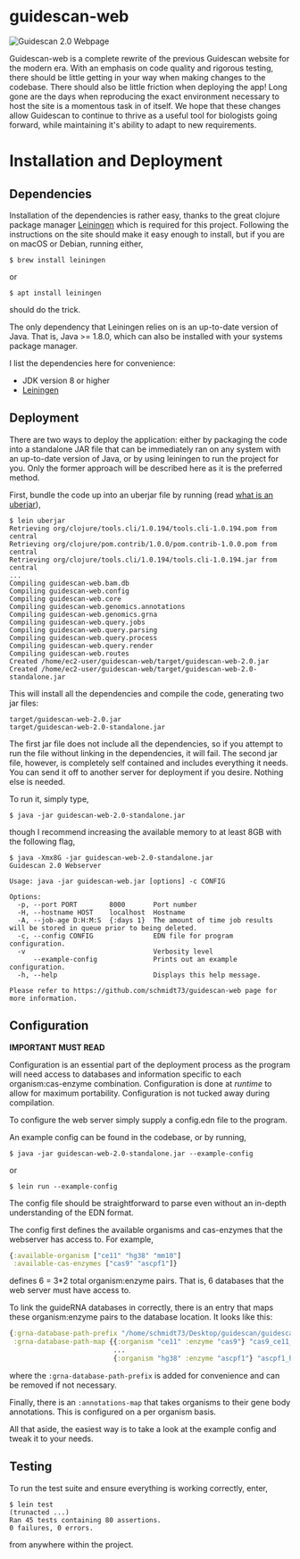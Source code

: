 # guidescan-web

![Guidescan 2.0 Webpage](https://i.imgur.com/KEps36y.png)

Guidescan-web is a complete rewrite of the previous Guidescan website
for the modern era. With an emphasis on code quality and rigorous
testing, there should be little getting in your way when making
changes to the codebase. There should also be little friction when
deploying the app! Long gone are the days when reproducing the exact
environment necessary to host the site is a momentous task in of
itself. We hope that these changes allow Guidescan to continue to
thrive as a useful tool for biologists going forward, while
maintaining it's ability to adapt to new requirements.

# Installation and Deployment

## Dependencies

Installation of the dependencies is rather easy, thanks to the great
clojure package manager [Leiningen](https://leiningen.org/
"Leiningen") which is required for this project. Following the
instructions on the site should make it easy enough to install, but if
you are on macOS or Debian, running either,

``` shell
$ brew install leiningen
```

or 

``` shell
$ apt install leiningen
```

should do the trick. 

The only dependency that Leiningen relies on is an up-to-date version
of Java. That is, Java >= 1.8.0, which can also be installed with your
systems package manager.

I list the dependencies here for convenience:

- JDK version 8 or higher
- [Leiningen](https://leiningen.org/ "Leiningen")

## Deployment

There are two ways to deploy the application: either by packaging the
code into a standalone JAR file that can be immediately ran on any
system with an up-to-date version of Java, or by using leiningen to
run the project for you. Only the former approach will be described
here as it is the preferred method.

First, bundle the code up into an uberjar file by running (read 
[what is an uberjar](https://stackoverflow.com/questions/11947037/what-is-an-uber-jar 
"what is an uberjar")),

``` shell
$ lein uberjar
Retrieving org/clojure/tools.cli/1.0.194/tools.cli-1.0.194.pom from central
Retrieving org/clojure/pom.contrib/1.0.0/pom.contrib-1.0.0.pom from central
Retrieving org/clojure/tools.cli/1.0.194/tools.cli-1.0.194.jar from central
...
Compiling guidescan-web.bam.db
Compiling guidescan-web.config
Compiling guidescan-web.core
Compiling guidescan-web.genomics.annotations
Compiling guidescan-web.genomics.grna
Compiling guidescan-web.query.jobs
Compiling guidescan-web.query.parsing
Compiling guidescan-web.query.process
Compiling guidescan-web.query.render
Compiling guidescan-web.routes
Created /home/ec2-user/guidescan-web/target/guidescan-web-2.0.jar
Created /home/ec2-user/guidescan-web/target/guidescan-web-2.0-standalone.jar
```

This will install all the dependencies and compile the code, generating
two jar files:

``` shell
target/guidescan-web-2.0.jar
target/guidescan-web-2.0-standalone.jar
```

The first jar file does not include all the dependencies, so if you
attempt to run the file without linking in the dependencies, it will
fail. The second jar file, however, is completely self contained and
includes everything it needs. You can send it off to another server
for deployment if you desire. Nothing else is needed.

To run it, simply type,

``` shell
$ java -jar guidescan-web-2.0-standalone.jar
```

though I recommend increasing the available memory to at least 8GB with the following flag,

``` shell
$ java -Xmx8G -jar guidescan-web-2.0-standalone.jar
Guidescan 2.0 Webserver

Usage: java -jar guidescan-web.jar [options] -c CONFIG 

Options:
  -p, --port PORT        8000       Port number
  -H, --hostname HOST    localhost  Hostname
  -A, --job-age D:H:M:S  {:days 1}  The amount of time job results will be stored in queue prior to being deleted.
  -c, --config CONFIG               EDN file for program configuration.
  -v                                Verbosity level
      --example-config              Prints out an example configuration.
  -h, --help                        Displays this help message.

Please refer to https://github.com/schmidt73/guidescan-web page for more information.
```

## Configuration

**IMPORTANT MUST READ**

Configuration is an essential part of the deployment process as the
program will need access to databases and information specific to each
organism:cas-enzyme combination. Configuration is done at *runtime* to
allow for maximum portability. Configuration is not tucked away during
compilation.

To configure the web server simply supply a config.edn file to the
program.

An example config can be found in the codebase, or by running,

``` shell
$ java -jar guidescan-web-2.0-standalone.jar --example-config 
```

or

```shell
$ lein run --example-config
```

The config file should be straightforward to parse even without
an in-depth understanding of the EDN format.

The config first defines the available organisms and cas-enzymes that
the webserver has access to. For example,

``` clojure
{:available-organism ["ce11" "hg38" "mm10"]
 :available-cas-enzymes ["cas9" "ascpf1"]}
```

defines 6 = 3*2 total organism:enzyme pairs. That is, 6 databases that
the web server must have access to.

To link the guideRNA databases in correctly, there is an entry that
maps these organism:enzyme pairs to the database location. It looks
like this:

``` clojure
{:grna-database-path-prefix "/home/schmidt73/Desktop/guidescan/guidescan-website/database"
 :grna-database-path-map {{:organism "ce11" :enzyme "cas9"} "cas9_ce11_all_guides.bam"
                          ...
                          {:organism "hg38" :enzyme "ascpf1"} "ascpf1_hg38_all_guides.bam"}}
```

where the `:grna-database-path-prefix` is added for convenience and
can be removed if not necessary.

Finally, there is an `:annotations-map` that takes organisms to their
gene body annotations. This is configured on a per organism basis.

All that aside, the easiest way is to take a look at the example
config and tweak it to your needs.

## Testing

To run the test suite and ensure everything is working correctly,
enter,

``` shell
$ lein test
(trunacted ...)
Ran 45 tests containing 80 assertions.
0 failures, 0 errors.
```

from anywhere within the project.
